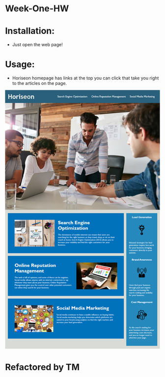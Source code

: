 # Week-One-HW

# Installation:

* Just open the web page!

# Usage:

* Horiseon homepage has links at the top you can click that take you right to the articles on the page.

![Screen shot of site](/week1/assets/images/working_site_SC.png)

# Refactored by TM